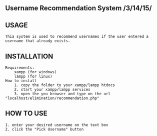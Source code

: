 Username Recommendation System /3/14/15/
-------------------------------------------------------------------------------------------------------



USAGE
-------------------------------------------------------------------------------------------------------
	Thia system is used to recommend usernames if the user entered a username that already exists.


INSTALLATION
-------------------------------------------------------------------------------------------------------
	Requirements:
		xampp (for windows)
		lampp (for linux)
	How to install
		1. copy the folder to your xampp/lampp htdocs
		2. start your xampp/lampp services
		3. open the you browser and type on the url "localhost/elimination/recommendation.php"


HOW TO USE
-------------------------------------------------------------------------------------------------------
	1. enter your desired username on the text box
	2. click the "Pick Username" button
